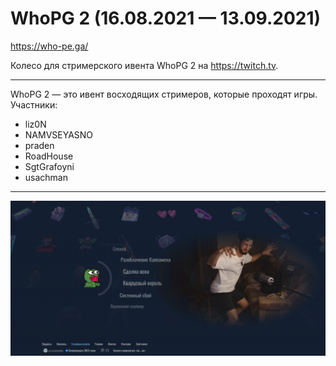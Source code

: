 # WhoPG 2 (16.08.2021 — 13.09.2021)

https://who-pe.ga/

Колесо для стримерского ивента WhoPG 2 на https://twitch.tv.

---
WhoPG 2 — это ивент восходящих стримеров, которые проходят игры. 
Участники: 
* liz0N
* NAMVSEYASNO
* praden
* RoadHouse
* SgtGrafoyni
* usachman

---
![Скриншот](images/screenshot0.png)